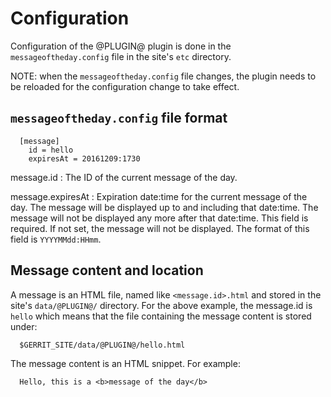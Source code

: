 # Configuration

Configuration of the @PLUGIN@ plugin is done in the `messageoftheday.config`
file in the site's `etc` directory.

NOTE: when the `messageoftheday.config` file changes, the plugin needs to
be reloaded for the configuration change to take effect.

## `messageoftheday.config` file format

```
  [message]
    id = hello
    expiresAt = 20161209:1730
```

message.id
:	The ID of the current message of the day.

message.expiresAt
:	Expiration date:time for the current message of the day. The message will be
	displayed up to and including that date:time. The message will not be displayed
	any more after that date:time. This field is required. If not set, the message
	will not be displayed.
	The format of this field is `YYYYMMdd:HHmm`.

## Message content and location

A message is an HTML file, named like `<message.id>.html` and stored in the
site's `data/@PLUGIN@/` directory. For the above example, the message.id is
`hello` which means that the file containing the message content is stored under:

```
  $GERRIT_SITE/data/@PLUGIN@/hello.html
```

The message content is an HTML snippet. For example:

```
  Hello, this is a <b>message of the day</b>
```
